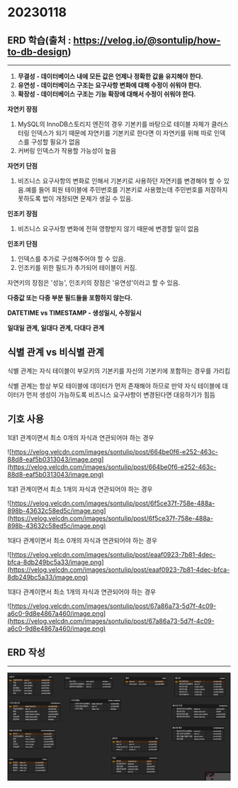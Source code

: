 # 20230118

## ERD 학습(출처 : https://velog.io/@sontulip/how-to-db-design)

---

1. **무결성 - 데이터베이스 내에 모든 값은 언제나 정확한 값을 유지해야 한다.**
2. **유연성 - 데이터베이스 구조는 요구사항 변화에 대해 수정이 쉬워야 한다.**
3. **확장성 - 데이터베이스 구조는 기능 확장에 대해서 수정이 쉬워야 한다.**

**자연키 장점**

1. MySQL의 InnoDB스토리지 엔진의 경우 기본키를 바탕으로 테이블 자체가 클러스터링 인덱스가 되기 때문에 자연키를 기본키로 한다면 이 자연키를 위해 따로 인덱스를 구성할 필요가 없음
2. 커버링 인덱스가 작용할 가능성이 높음

**자연키 단점**

1. 비즈니스 요구사항의 변화로 인해서 기본키로 사용하던 자연키를 변경해야 할 수 있음.예를 들어 회원 테이블에 주민번호를 기본키로 사용했는데 주민번호를 저장하지 못하도록 법이 개정되면 문제가 생길 수 있음.

**인조키 장점**

1. 비즈니스 요구사항 변화에 전혀 영향받지 않기 때문에 변경할 일이 없음

**인조키 단점**

1. 인덱스를 추가로 구성해주어야 할 수 있음.
2. 인조키를 위한 필드가 추가되어 테이블이 커짐.

자연키의 장점은 '성능', 인조키의 장점은 '유연성'이라고 할 수 있음.

**다중값 또는 다중 부분 필드들을 포함하지 않는다.**

**DATETIME vs TIMESTAMP - 생성일시, 수정일시**

****일대일 관계, 일대다 관계, 다대다 관계****

## **식별 관계 vs 비식별 관계**

식별 관계는 자식 테이블이 부모키의 기본키를 자신의 기본키에 포함하는 경우를 가리킴

식별 관계는 항상 부모 테이블에 데이터가 먼저 존재해야 하므로 만약 자식 테이블에 데이터가 먼저 생성이 가능하도록 비즈니스 요구사항이 변경된다면 대응하기가 힘듬

## **기호 사용**

1대1 관계이면서 최소 0개의 자식과 연관되어야 하는 경우

![https://velog.velcdn.com/images/sontulip/post/664be0f6-e252-463c-88d8-eaf5b0313043/image.png](https://velog.velcdn.com/images/sontulip/post/664be0f6-e252-463c-88d8-eaf5b0313043/image.png)

1대1 관계이면서 최소 1개의 자식과 연관되어야 하는 경우

![https://velog.velcdn.com/images/sontulip/post/6f5ce37f-758e-488a-898b-43632c58ed5c/image.png](https://velog.velcdn.com/images/sontulip/post/6f5ce37f-758e-488a-898b-43632c58ed5c/image.png)

1대다 관계이면서 최소 0개의 자식과 연관되어야 하는 경우

![https://velog.velcdn.com/images/sontulip/post/eaaf0923-7b81-4dec-bfca-8db249bc5a33/image.png](https://velog.velcdn.com/images/sontulip/post/eaaf0923-7b81-4dec-bfca-8db249bc5a33/image.png)

1대다 관계이면서 최소 1개의 자식과 연관되어야 하는 경우

![https://velog.velcdn.com/images/sontulip/post/67a86a73-5d7f-4c09-a6c0-9d8e4867a460/image.png](https://velog.velcdn.com/images/sontulip/post/67a86a73-5d7f-4c09-a6c0-9d8e4867a460/image.png)

## ERD 작성

---

![Untitled](./img/Untitled.png)